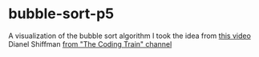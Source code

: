 # bubble-sort-p5

A visualization of the bubble sort algorithm
I took the idea from [this video](https://www.youtube.com/watch?v=67k3I2GxTH8) Dianel Shiffman [from "The Coding Train" channel](https://www.youtube.com/user/shiffman)